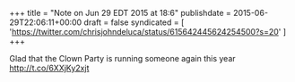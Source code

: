 +++
title = "Note on Jun 29 EDT 2015 at 18:6"
publishdate = 2015-06-29T22:06:11+00:00
draft = false
syndicated = [ 'https://twitter.com/chrisjohndeluca/status/615642445624254500?s=20' ]
+++

Glad that the Clown Party is running someone again this year http://t.co/6XXjKy2xjt
